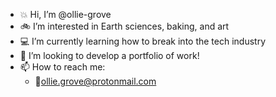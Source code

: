 - 💥 Hi, I’m @ollie-grove
- 🚲 I’m interested in Earth sciences, baking, and art
- 💻 I’m currently learning how to break into the tech industry
- 💞️ I’m looking to develop a portfolio of work!
- 📫 How to reach me:
  -  📧ollie.grove@protonmail.com
